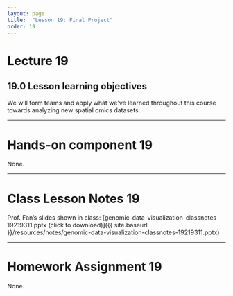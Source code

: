 ```yaml
---
layout: page
title:  "Lesson 19: Final Project"
order: 19
---
```


# Lecture 19

## 19.0 Lesson learning objectives

We will form teams and apply what we've learned throughout this course towards analyzing new spatial omics datasets.

---

# Hands-on component 19

None.

---

# Class Lesson Notes 19

Prof. Fan’s slides shown in class: [genomic-data-visualization-classnotes-19219311.pptx (click to download)]({{ site.baseurl }}/resources/notes/genomic-data-visualization-classnotes-19219311.pptx)

---

# Homework Assignment 19

None. 



